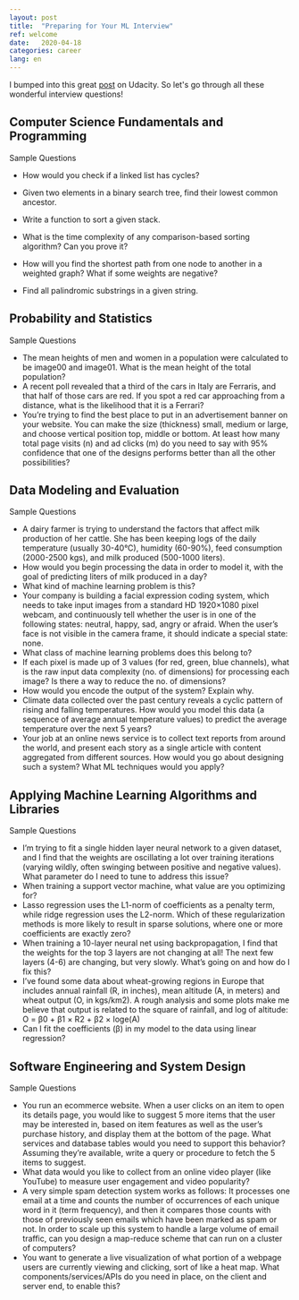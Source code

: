 ```yaml
---
layout: post
title:  "Preparing for Your ML Interview"
ref: welcome
date:   2020-04-18 
categories: career
lang: en
---
```


I bumped into this great [post][ref-1] on Udacity. So let's go through all these wonderful interview questions!

## Computer Science Fundamentals and Programming
Sample Questions
+ How would you check if a linked list has cycles?

+ Given two elements in a binary search tree, find their lowest common ancestor.

+ Write a function to sort a given stack.
+ What is the time complexity of any comparison-based sorting algorithm? Can you prove it?
+ How will you find the shortest path from one node to another in a weighted graph? What if some weights are negative?
+ Find all palindromic substrings in a given string.


## Probability and Statistics
Sample Questions
+ The mean heights of men and women in a population were calculated to be image00 and image01. What is the mean height of the total population?
+ A recent poll revealed that a third of the cars in Italy are Ferraris, and that half of those cars are red. If you spot a red car approaching from a distance, what is the likelihood that it is a Ferrari?
+ You’re trying to find the best place to put in an advertisement banner on your website. You can make the size (thickness) small, medium or large, and choose vertical position top, middle or bottom. At least how many total page visits (n) and ad clicks (m) do you need to say with 95% confidence that one of the designs performs better than all the other possibilities?


## Data Modeling and Evaluation
Sample Questions
+ A dairy farmer is trying to understand the factors that affect milk production of her cattle. She has been keeping logs of the daily temperature (usually 30-40°C), humidity (60-90%), feed consumption (2000-2500 kgs), and milk produced (500-1000 liters).
+ How would you begin processing the data in order to model it, with the goal of predicting liters of milk produced in a day?
+ What kind of machine learning problem is this?
+ Your company is building a facial expression coding system, which needs to take input images from a standard HD 1920×1080 pixel webcam, and continuously tell whether the user is in one of the following states: neutral, happy, sad, angry or afraid. When the user’s face is not visible in the camera frame, it should indicate a special state: none.
+ What class of machine learning problems does this belong to?
+ If each pixel is made up of 3 values (for red, green, blue channels), what is the raw input data complexity (no. of dimensions) for processing each image? Is there a way to reduce the no. of dimensions?
+ How would you encode the output of the system? Explain why.
+ Climate data collected over the past century reveals a cyclic pattern of rising and falling temperatures. How would you model this data (a sequence of average annual temperature values) to predict the average temperature over the next 5 years?
+ Your job at an online news service is to collect text reports from around the world, and present each story as a single article with content aggregated from different sources. How would you go about designing such a system? What ML techniques would you apply?

## Applying Machine Learning Algorithms and Libraries
Sample Questions
+ I’m trying to fit a single hidden layer neural network to a given dataset, and I find that the weights are oscillating a lot over training iterations (varying wildly, often swinging between positive and negative values). What parameter do I need to tune to address this issue?
+ When training a support vector machine, what value are you optimizing for?
+ Lasso regression uses the L1-norm of coefficients as a penalty term, while ridge regression uses the L2-norm. Which of these regularization methods is more likely to result in sparse solutions, where one or more coefficients are exactly zero?
+ When training a 10-layer neural net using backpropagation, I find that the weights for the top 3 layers are not changing at all! The next few layers (4-6) are changing, but very slowly. What’s going on and how do I fix this?
+ I’ve found some data about wheat-growing regions in Europe that includes annual rainfall (R, in inches), mean altitude (A, in meters) and wheat output (O, in kgs/km2). A rough analysis and some plots make me believe that output is related to the square of rainfall, and log of altitude: O = β0 + β1 × R2 + β2 × loge(A)
+ Can I fit the coefficients (β) in my model to the data using linear regression?

## Software Engineering and System Design
Sample Questions
+ You run an ecommerce website. When a user clicks on an item to open its details page, you would like to suggest 5 more items that the user may be interested in, based on item features as well as the user’s purchase history, and display them at the bottom of the page. What services and database tables would you need to support this behavior? Assuming they’re available, write a query or procedure to fetch the 5 items to suggest.
+ What data would you like to collect from an online video player (like YouTube) to measure user engagement and video popularity?
+ A very simple spam detection system works as follows: It processes one email at a time and counts the number of occurrences of each unique word in it (term frequency), and then it compares those counts with those of previously seen emails which have been marked as spam or not. In order to scale up this system to handle a large volume of email traffic, can you design a map-reduce scheme that can run on a cluster of computers?
+ You want to generate a live visualization of what portion of a webpage users are currently viewing and clicking, sort of like a heat map. What components/services/APIs do you need in place, on the client and server end, to enable this?

[ref-1]:https://blog.udacity.com/2016/05/prepare-machine-learning-interview.html